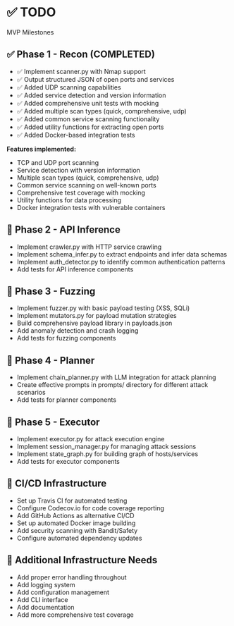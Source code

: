 # ✅ TODO

MVP Milestones

## ✅ Phase 1 - Recon (COMPLETED)
- ✅ Implement scanner.py with Nmap support
- ✅ Output structured JSON of open ports and services
- ✅ Added UDP scanning capabilities
- ✅ Added service detection and version information
- ✅ Added comprehensive unit tests with mocking
- ✅ Added multiple scan types (quick, comprehensive, udp)
- ✅ Added common service scanning functionality
- ✅ Added utility functions for extracting open ports
- ✅ Added Docker-based integration tests

**Features implemented:**
- TCP and UDP port scanning
- Service detection with version information
- Multiple scan types (quick, comprehensive, udp)
- Common service scanning on well-known ports
- Comprehensive test coverage with mocking
- Utility functions for data processing
- Docker integration tests with vulnerable containers

## 🚧 Phase 2 - API Inference
- Implement crawler.py with HTTP service crawling
- Implement schema_infer.py to extract endpoints and infer data schemas
- Implement auth_detector.py to identify common authentication patterns
- Add tests for API inference components

## 🚧 Phase 3 - Fuzzing
- Implement fuzzer.py with basic payload testing (XSS, SQLi)
- Implement mutators.py for payload mutation strategies
- Build comprehensive payload library in payloads.json
- Add anomaly detection and crash logging
- Add tests for fuzzing components

## 🚧 Phase 4 - Planner
- Implement chain_planner.py with LLM integration for attack planning
- Create effective prompts in prompts/ directory for different attack scenarios
- Add tests for planner components

## 🚧 Phase 5 - Executor
- Implement executor.py for attack execution engine
- Implement session_manager.py for managing attack sessions
- Implement state_graph.py for building graph of hosts/services
- Add tests for executor components

## 🚧 CI/CD Infrastructure
- Set up Travis CI for automated testing
- Configure Codecov.io for code coverage reporting
- Add GitHub Actions as alternative CI/CD
- Set up automated Docker image building
- Add security scanning with Bandit/Safety
- Configure automated dependency updates

## 🚧 Additional Infrastructure Needs
- Add proper error handling throughout
- Add logging system
- Add configuration management
- Add CLI interface
- Add documentation
- Add more comprehensive test coverage